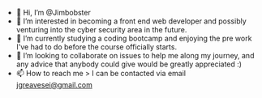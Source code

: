 - 👋 Hi, I’m @Jimbobster
- 👀 I’m interested in becoming a front end web developer and possibly venturing into the cyber security area in the future.
- 🌱 I’m currently studying a coding bootcamp and enjoying the pre work I've had to do before the course officially starts.
- 💞️ I’m looking to collaborate on issues to help me along my journey, and any advice that anybody could give would be greatly appreciated :)
- 📫 How to reach me > I can be contacted via email jgreavesei@gmail.com
